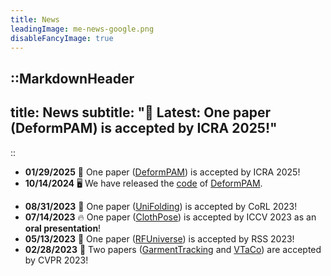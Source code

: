 ```yaml
---
title: News
leadingImage: me-news-google.png
disableFancyImage: true
---
```


::MarkdownHeader
---
title: News
subtitle: "📢 Latest: One paper (DeformPAM) is accepted by ICRA 2025!"
---
::

<!-- ![](/assets/img/me-news-google.png) -->
- **01/29/2025** 🎉 One paper ([DeformPAM](https://deform-pam.robotflow.ai/)) is accepted by ICRA 2025!
- **10/14/2024** 🖥️ We have released the [code](https://github.com/xiaoxiaoxh/DeformPAM) of [DeformPAM](https://deform-pam.robotflow.ai/).
<!-- - **11/05/2023** 🖥️ We have released the [code](https://github.com/xiaoxiaoxh/UniFolding) of our CoRL 2023 paper [UniFolding](https://unifolding.robotflow.ai/). -->
- **08/31/2023** 🎉 One paper ([UniFolding](https://unifolding.robotflow.ai/)) is accepted by CoRL 2023!
- **07/14/2023** 🔥 One paper ([ClothPose](https://openaccess.thecvf.com/content/ICCV2023/papers/Xu_ClothPose_A_Real-world_Benchmark_for_Visual_Analysis_of_Garment_Pose_ICCV_2023_paper.pdf)) is accepted by ICCV 2023 as an **oral presentation**!
- **05/13/2023** 🎉 One paper ([RFUniverse](https://sites.google.com/view/rfuniverse)) is accepted by RSS 2023!
- **02/28/2023** 🎉 Two papers ([GarmentTracking](https://garment-tracking.robotflow.ai/) and [VTaCo](https://sites.google.com/view/vtaco/)) are accepted by CVPR 2023!
